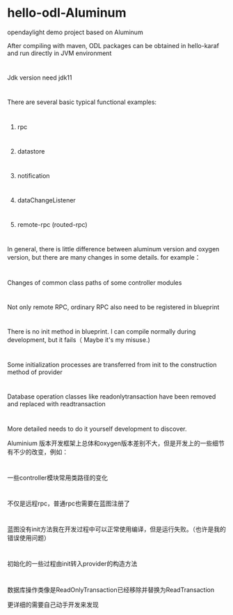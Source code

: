 # hello-odl-Aluminum
opendaylight demo project based on Aluminum


After compiling with maven, ODL packages can be obtained in hello-karaf and run directly in JVM environment
#
Jdk version need jdk11
#
There are several basic typical functional examples:

#
1) rpc
#
2) datastore
#
3) notification
#
4) dataChangeListener
#
5) remote-rpc (routed-rpc)
#

In general, there is little difference between aluminum version and oxygen version, but there are many changes in some details. for example：
#
Changes of common class paths of some controller modules
#
Not only remote RPC, ordinary RPC also need to be registered in blueprint
#
There is no init method in blueprint. I can compile normally during development, but it fails（ Maybe it's my misuse.)
#
Some initialization processes are transferred from init to the construction method of provider
#
Database operation classes like readonlytransaction have been removed and replaced with readtransaction
#
More detailed needs to do it yourself development to discover.

Aluminium 版本开发框架上总体和oxygen版本差别不大，但是开发上的一些细节有不少的改变，例如：
#
一些controller模块常用类路径的变化
#
不仅是远程rpc，普通rpc也需要在蓝图注册了
#
蓝图没有init方法我在开发过程中可以正常使用编译，但是运行失败。（也许是我的错误使用问题）
#
初始化的一些过程由init转入provider的构造方法
#
数据库操作类像是ReadOnlyTransaction已经移除并替换为ReadTransaction

更详细的需要自己动手开发来发现

